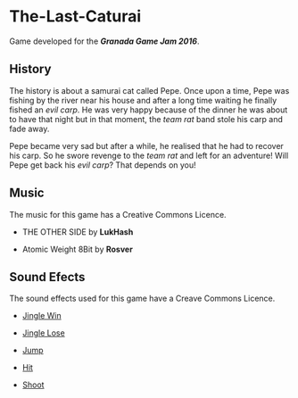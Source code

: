 # The-Last-Caturai
Game developed for the ___Granada Game Jam 2016___.

## History

The history is about a samurai cat called Pepe. Once upon a time, Pepe was fishing by the river near his house and after 
a long time waiting he finally fished an _evil carp_. He was very happy because of the dinner he was about to have that night 
but in that moment, the _team rat_ band stole his carp and fade away.
 
 Pepe became very sad but after a while, he realised that he had to recover his carp. So he swore revenge to the _team rat_ 
 and left for an adventure! Will Pepe get back his _evil carp_? That depends on you! 

## Music

The music for this game has a Creative Commons Licence.

*  THE OTHER SIDE by __LukHash__

*  Atomic Weight 8Bit by __Rosver__

## Sound Efects

The sound effects used for this game have a Creave Commons Licence.

* [Jingle Win](https://www.freesound.org/people/LittleRobotSoundFactory/sounds/270333/)

* [Jingle Lose](https://www.freesound.org/people/LittleRobotSoundFactory/sounds/270334/)

* [Jump](https://www.freesound.org/people/LittleRobotSoundFactory/sounds/270323/)

* [Hit](https://www.freesound.org/people/LittleRobotSoundFactory/sounds/270325/)

* [Shoot](https://www.freesound.org/people/LittleRobotSoundFactory/sounds/270344/)

